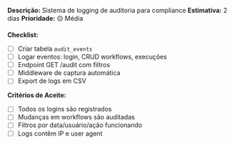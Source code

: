 **Descrição:** Sistema de logging de auditoria para compliance
**Estimativa:** 2 dias
**Prioridade:** 🟡 Média

**Checklist:**
- [ ] Criar tabela `audit_events`
- [ ] Logar eventos: login, CRUD workflows, execuções
- [ ] Endpoint GET /audit com filtros
- [ ] Middleware de captura automática
- [ ] Export de logs em CSV

**Critérios de Aceite:**
- [ ] Todos os logins são registrados
- [ ] Mudanças em workflows são auditadas
- [ ] Filtros por data/usuário/ação funcionando
- [ ] Logs contêm IP e user agent